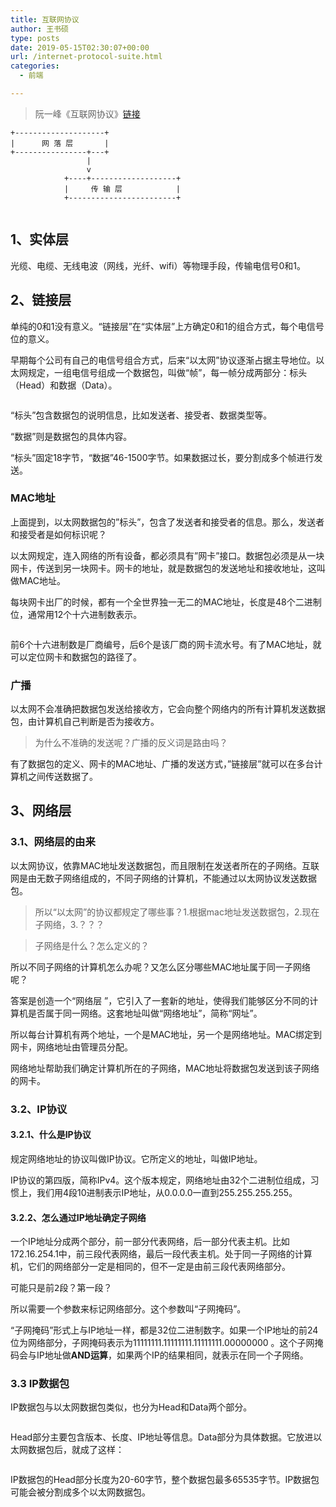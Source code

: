 ```yaml
---
title: 互联网协议
author: 王书硕
type: posts
date: 2019-05-15T02:30:07+00:00
url: /internet-protocol-suite.html
categories:
  - 前端

---
```

> 阮一峰《互联网协议》[链接](http://www.ruanyifeng.com/blog/2012/05/internet_protocol_suite_part_i.html)

```
+--------------------+
|      网 落 层       |
+----------------+---+
                 |
                 v
            +----+-------------------+
            |     传 输 层            |
            +------------------------+

```

<figure class="wp-block-image"><img src="/uploads/2019/05/image-15.png" alt="" class="wp-image-377"   /> </figure> 

## 1、实体层

光缆、电缆、无线电波（网线，光纤、wifi）等物理手段，传输电信号0和1。

## 2、链接层 

单纯的0和1没有意义。“链接层”在“实体层”上方确定0和1的组合方式，每个电信号位的意义。

早期每个公司有自己的电信号组合方式，后来“以太网”协议逐渐占据主导地位。以太网规定，一组电信号组成一个数据包，叫做“帧”，每一帧分成两部分：标头（Head）和数据（Data）。<figure class="wp-block-image">

<img src="/uploads/2019/05/image-16.png" alt="" class="wp-image-380"   /> </figure> 

“标头”包含数据包的说明信息，比如发送者、接受者、数据类型等。

“数据”则是数据包的具体内容。

“标头”固定18字节，“数据”46-1500字节。如果数据过长，要分割成多个帧进行发送。

### MAC地址

上面提到，以太网数据包的&#8221;标头&#8221;，包含了发送者和接受者的信息。那么，发送者和接受者是如何标识呢？

以太网规定，连入网络的所有设备，都必须具有&#8221;网卡&#8221;接口。数据包必须是从一块网卡，传送到另一块网卡。网卡的地址，就是数据包的发送地址和接收地址，这叫做MAC地址。

每块网卡出厂的时候，都有一个全世界独一无二的MAC地址，长度是48个二进制位，通常用12个十六进制数表示。<figure class="wp-block-image">

<img src="/uploads/2019/05/image-17.png" alt="" class="wp-image-382"   /> </figure> 

前6个十六进制数是厂商编号，后6个是该厂商的网卡流水号。有了MAC地址，就可以定位网卡和数据包的路径了。

### 广播

以太网不会准确把数据包发送给接收方，它会向整个网络内的所有计算机发送数据包，由计算机自己判断是否为接收方。

> 为什么不准确的发送呢？广播的反义词是路由吗？

有了数据包的定义、网卡的MAC地址、广播的发送方式，&#8221;链接层&#8221;就可以在多台计算机之间传送数据了。

## 3、网络层

### 3.1、网络层的由来

以太网协议，依靠MAC地址发送数据包，而且限制在发送者所在的子网络。互联网是由无数子网络组成的，不同子网络的计算机，不能通过以太网协议发送数据包。

> 所以“以太网”的协议都规定了哪些事？1.根据mac地址发送数据包，2.现在子网络，3.？？？  
  
> 子网络是什么？怎么定义的？

所以不同子网络的计算机怎么办呢？又怎么区分哪些MAC地址属于同一子网络呢？

答案是创造一个“网络层 ”，它引入了一套新的地址，使得我们能够区分不同的计算机是否属于同一网络。这套地址叫做“网络地址”，简称“网址”。

所以每台计算机有两个地址，一个是MAC地址，另一个是网络地址。MAC绑定到网卡，网络地址由管理员分配。

网络地址帮助我们确定计算机所在的子网络，MAC地址将数据包发送到该子网络的网卡。

### 3.2、IP协议

#### 3.2.1、什么是IP协议

规定网络地址的协议叫做IP协议。它所定义的地址，叫做IP地址。

IP协议的第四版，简称IPv4。这个版本规定，网络地址由32个二进制位组成，习惯上，我们用4段10进制表示IP地址，从0.0.0.0一直到255.255.255.255。

#### 3.2.2、怎么通过IP地址确定子网络

一个IP地址分成两个部分，前一部分代表网络，后一部分代表主机。比如172.16.254.1中，前三段代表网络，最后一段代表主机。处于同一子网络的计算机，它们的网络部分一定是相同的，但不一定是由前三段代表网络部分。

<pre class="wp-block-verse">可能只是前2段？第一段？</pre>

所以需要一个参数来标记网络部分。这个参数叫“子网掩码”。

“子网掩码”形式上与IP地址一样，都是32位二进制数字。如果一个IP地址的前24位为网络部分，子网掩码表示为11111111.11111111.11111111.00000000 。这个子网掩码会与IP地址做**AND运算**，如果两个IP的结果相同，就表示在同一个子网络。

### 3.3 IP数据包

IP数据包与以太网数据包类似，也分为Head和Data两个部分。<figure class="wp-block-image">

<img src="/uploads/2019/05/image-18.png" alt="" class="wp-image-387"   /> </figure> 

Head部分主要包含版本、长度、IP地址等信息。Data部分为具体数据。它放进以太网数据包后，就成了这样：<figure class="wp-block-image">

<img src="/uploads/2019/05/image-19.png" alt="" class="wp-image-388"   /> </figure> 

IP数据包的Head部分长度为20-60字节，整个数据包最多65535字节。IP数据包可能会被分割成多个以太网数据包。